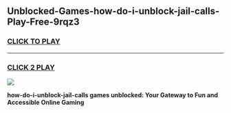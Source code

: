 
## Unblocked-Games-how-do-i-unblock-jail-calls-Play-Free-9rqz3
<h3>
<a href="https://premium76.site?title=how-do-i-unblock-jail-calls&ref=18A1">CLICK TO PLAY</a></h3>
<hr>

<h3>
<a href="https://premium76.site?title=how-do-i-unblock-jail-calls&ref=18A1">CLICK 2 PLAY</a>
  
</h3>

<a href="https://premium76.site?title=how-do-i-unblock-jail-calls&ref=18A1"><img src="https://clearcache.store/games.png"></a>


**how-do-i-unblock-jail-calls games unblocked: Your Gateway to Fun and Accessible Online Gaming**
